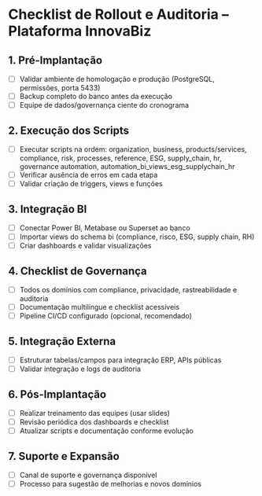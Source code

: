 # Checklist de Rollout e Auditoria – Plataforma InnovaBiz

## 1. Pré-Implantação
- [ ] Validar ambiente de homologação e produção (PostgreSQL, permissões, porta 5433)
- [ ] Backup completo do banco antes da execução
- [ ] Equipe de dados/governança ciente do cronograma

## 2. Execução dos Scripts
- [ ] Executar scripts na ordem: organization, business, products/services, compliance, risk, processes, reference, ESG, supply_chain, hr, governance automation, automation_bi_views_esg_supplychain_hr
- [ ] Verificar ausência de erros em cada etapa
- [ ] Validar criação de triggers, views e funções

## 3. Integração BI
- [ ] Conectar Power BI, Metabase ou Superset ao banco
- [ ] Importar views do schema bi (compliance, risco, ESG, supply chain, RH)
- [ ] Criar dashboards e validar visualizações

## 4. Checklist de Governança
- [ ] Todos os domínios com compliance, privacidade, rastreabilidade e auditoria
- [ ] Documentação multilíngue e checklist acessíveis
- [ ] Pipeline CI/CD configurado (opcional, recomendado)

## 5. Integração Externa
- [ ] Estruturar tabelas/campos para integração ERP, APIs públicas
- [ ] Validar integração e logs de auditoria

## 6. Pós-Implantação
- [ ] Realizar treinamento das equipes (usar slides)
- [ ] Revisão periódica dos dashboards e checklist
- [ ] Atualizar scripts e documentação conforme evolução

## 7. Suporte e Expansão
- [ ] Canal de suporte e governança disponível
- [ ] Processo para sugestão de melhorias e novos domínios
